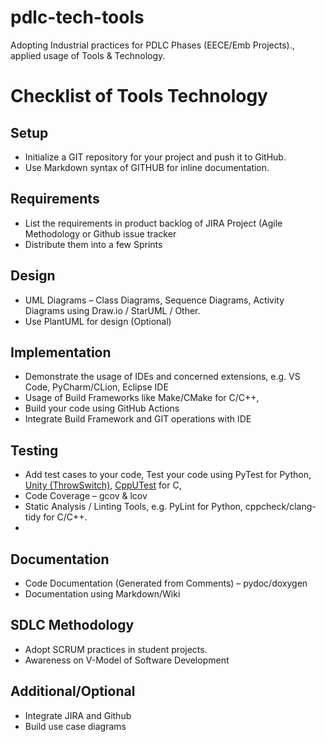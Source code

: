 # pdlc-tech-tools
Adopting Industrial practices for PDLC Phases (EECE/Emb Projects)., applied usage of Tools &amp; Technology.

# Checklist of Tools Technology
## Setup
* Initialize a GIT repository for your project and push it to GitHub. 
* Use Markdown syntax of GITHUB for inline documentation.
  
## Requirements
- List the requirements in product backlog of JIRA Project (Agile Methodology or Github issue tracker
- Distribute them into a few Sprints 
  
## Design
- UML Diagrams – Class Diagrams, Sequence Diagrams, Activity Diagrams using Draw.io / StarUML / Other. 
- Use PlantUML for design (Optional)
  
## Implementation
- Demonstrate the usage of IDEs and concerned extensions, e.g. VS Code, PyCharm/CLion, Eclipse IDE 
- Usage of Build Frameworks like Make/CMake for C/C++,  
- Build your code using GitHub Actions 
- Integrate Build Framework and GIT operations with IDE 

## Testing
- Add test cases to your code, Test your code using PyTest for Python, [Unity (ThrowSwitch)](https://www.throwtheswitch.org/unity), [CppUTest](https://cpputest.github.io/) for C, 
- Code Coverage – gcov & lcov 
- Static Analysis / Linting Tools, e.g. PyLint for Python, cppcheck/clang-tidy for C/C++.
- 
## Documentation
- Code Documentation (Generated from Comments) – pydoc/doxygen
- Documentation using Markdown/Wiki 

## SDLC Methodology
- Adopt SCRUM practices in student projects.
- Awareness on V-Model of Software Development

## Additional/Optional
- Integrate JIRA and Github 
- Build use case diagrams

